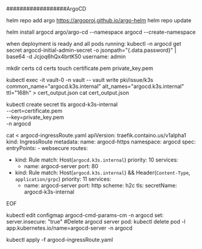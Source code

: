 ##################ArgoCD

helm repo add argo https://argoproj.github.io/argo-helm
helm repo update

helm install argocd argo/argo-cd --namespace argocd --create-namespace

when deployment is ready and all pods running:
kubectl -n argocd get secret argocd-initial-admin-secret -o jsonpath="{.data.password}" | base64 -d
Jcjoq6hQx4brtK50
username: admin


mkdir certs
cd certs
touch certificate.pem private_key.pem

kubectl exec -it vault-0 -n vault -- vault write pki/issue/k3s common_name="argocd.k3s.internal" alt_names="argocd.k3s.internal" ttl="168h" > cert_output.json
cat cert_output.json

kubectl create secret tls argocd-k3s-internal \
 --cert=certificate.pem \
 --key=private_key.pem \
 -n argocd


cat <<EOF > argocd-ingressRoute.yaml
apiVersion: traefik.containo.us/v1alpha1
kind: IngressRoute
metadata:
  name: argocd-https
  namespace: argocd
spec:
  entryPoints:
    - websecure
  routes:
  - kind: Rule
    match: Host(`argocd.k3s.internal`)
    priority: 10
    services:
      - name: argocd-server
        port: 80
  - kind: Rule
    match: Host(`argocd.k3s.internal`) &&  Header(`Content-Type`, `application/grpc`)
    priority: 11
    services:
      - name: argocd-server
        port: http
        scheme: h2c
  tls:
    secretName: argocd-k3s-internal

EOF

kubectl edit configmap argocd-cmd-params-cm -n argocd
set: server.insecure: "true"
#Delete argocd server pod:
kubectl delete pod -l app.kubernetes.io/name=argocd-server -n argocd

kubectl apply -f argocd-ingressRoute.yaml